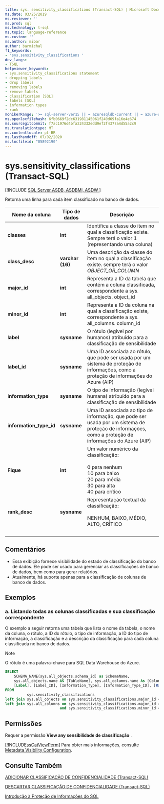 ```yaml
---
title: sys. sensitivity_classifications (Transact-SQL) | Microsoft Docs
ms.date: 03/25/2019
ms.reviewer: ''
ms.prod: sql
ms.technology: t-sql
ms.topic: language-reference
ms.custom: ''
ms.author: mibar
author: barmichal
f1_keywords:
- 'sys.sensitivity_classifications '
dev_langs:
- TSQL
helpviewer_keywords:
- sys.sensitivity_classifications statement
- dropping labels
- drop labels
- removing labels
- remove labels
- classification [SQL]
- labels [SQL]
- information types
- rank
monikerRange: '>= sql-server-ver15 || = azuresqldb-current || = azure-sqldw-latest || = sqlallproducts-allversions'
ms.openlocfilehash: 6fb0669f2dc631981145061f240d69fa16e4e674
ms.sourcegitcommit: f7ac1976d4bfa224332edd9ef2f4377a4d55a2c9
ms.translationtype: MT
ms.contentlocale: pt-BR
ms.lasthandoff: 07/02/2020
ms.locfileid: "85892190"
---
```

# <a name="syssensitivity_classifications-transact-sql"></a>sys.sensitivity_classifications (Transact-SQL)
[!INCLUDE [SQL Server ASDB, ASDBMI, ASDW ](../../includes/applies-to-version/sql-asdb-asdbmi-asdw.md)]

Retorna uma linha para cada item classificado no banco de dados.

|Nome da coluna|Tipo de dados|Descrição|
|-----------------|---------------|-----------------|  
|**classes**|**int**|Identifica a classe do item no qual a classificação existe. Sempre terá o valor 1 (representando uma coluna)|  
|**class_desc**|**varchar (16)**|Uma descrição da classe do item no qual a classificação existe. sempre terá o valor *OBJECT_OR_COLUMN*|  
|**major_id**|**int**|Representa a ID da tabela que contém a coluna classificada, correspondente a sys. all_objects. object_id|  
|**minor_id**|**int**|Representa a ID da coluna na qual a classificação existe, correspondente a sys. all_columns. column_id|   
|**label**|**sysname**|O rótulo (legível por humanos) atribuído para a classificação de sensibilidade|  
|**label_id**|**sysname**|Uma ID associada ao rótulo, que pode ser usada por um sistema de proteção de informações, como a proteção de informações do Azure (AIP)|  
|**information_type**|**sysname**|O tipo de informação (legível humana) atribuído para a classificação de sensibilidade|  
|**information_type_id**|**sysname**|Uma ID associada ao tipo de informação, que pode ser usada por um sistema de proteção de informações, como a proteção de informações do Azure (AIP)|  
|**Fique**|**int**|Um valor numérico da classificação: <br><br>0 para nenhum<br>10 para baixo<br>20 para média<br>30 para alta<br>40 para crítico| 
|**rank_desc**|**sysname**|Representação textual da classificação:  <br><br>NENHUM, BAIXO, MÉDIO, ALTO, CRÍTICO|  
| &nbsp; | &nbsp; | &nbsp; |

## <a name="remarks"></a>Comentários  

- Essa exibição fornece visibilidade do estado de classificação do banco de dados. Ele pode ser usado para gerenciar as classificações de banco de dados, bem como para gerar relatórios.
- Atualmente, há suporte apenas para a classificação de colunas de banco de dados.
 
## <a name="examples"></a>Exemplos

### <a name="a-listing-all-classified-columns-and-their-corresponding-classification"></a>a. Listando todas as colunas classificadas e sua classificação correspondente

O exemplo a seguir retorna uma tabela que lista o nome da tabela, o nome da coluna, o rótulo, a ID do rótulo, o tipo de informação, a ID do tipo de informação, a classificação e a descrição da classificação para cada coluna classificada no banco de dados.

> [!NOTE]
> O rótulo é uma palavra-chave para SQL Data Warehouse do Azure.

```sql
SELECT
    SCHEMA_NAME(sys.all_objects.schema_id) as SchemaName,
    sys.all_objects.name AS [TableName], sys.all_columns.name As [ColumnName],
    [Label], [Label_ID], [Information_Type], [Information_Type_ID], [Rank], [Rank_Desc]
FROM
          sys.sensitivity_classifications
left join sys.all_objects on sys.sensitivity_classifications.major_id = sys.all_objects.object_id
left join sys.all_columns on sys.sensitivity_classifications.major_id = sys.all_columns.object_id
                         and sys.sensitivity_classifications.minor_id = sys.all_columns.column_id
```

## <a name="permissions"></a>Permissões  
 Requer a permissão **View any sensibilidade de classificação** . 
 
 [!INCLUDE[ssCatViewPerm](../../includes/sscatviewperm-md.md)] Para obter mais informações, consulte [Metadata Visibility Configuration](../../relational-databases/security/metadata-visibility-configuration.md).  

## <a name="see-also"></a>Consulte Também  

[ADICIONAR CLASSIFICAÇÃO DE CONFIDENCIALIDADE (Transact-SQL)](../../t-sql/statements/add-sensitivity-classification-transact-sql.md)

[DESCARTAR CLASSIFICAÇÃO DE CONFIDENCIALIDADE (Transact-SQL)](../../t-sql/statements/drop-sensitivity-classification-transact-sql.md)

[Introdução à Proteção de Informações do SQL](https://aka.ms/sqlip)
